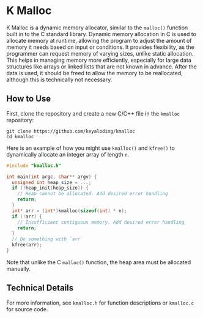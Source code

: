 # K Malloc

K Malloc is a dynamic memory allocator, similar to the `malloc()` function
built in to the C standard library. Dynamic memory allocation in C is used to
allocate memory at runtime, allowing the program to adjust the amount of memory
it needs based on input or conditions. It provides flexibility, as the
programmer can request memory of varying sizes, unlike static allocation.
This helps in managing memory more efficiently, especially for large data
structures like arrays or linked lists that are not known in advance. After
the data is used, it should be freed to allow the memory to be reallocated,
although this is technically not necessary.

## How to Use

First, clone the repository and create a new C/C++ file in the
`kmalloc` repository:
```Unix
git clone https://github.com/keyaloding/kmalloc
cd kmalloc
```
Here is an example of how you might use `kmalloc()` and `kfree()` to
dynamically allocate an integer array of length `n`.  

```C
#include "kmalloc.h"

int main(int argc, char** argv) {
  unsigned int heap_size = ...;
  if (!heap_init(heap_size)) {
    // Heap cannot be allocated. Add desired error handling
    return;
  }
  int* arr = (int*)kmalloc(sizeof(int) * n);
  if (!arr) {
    // Insufficient contiguous memory. Add desired error handling
    return;
  }
  // Do something with `arr`
  kfree(arr);
}
```

Note that unlike the C `malloc()` function, the heap area must be allocated manually.

## Technical Details

For more information, see `kmalloc.h` for function descriptions or `kmalloc.c` for source code.
